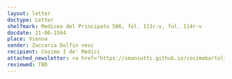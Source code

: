 ```yaml
---
layout: letter
doctype: Letter
shelfmark: Mediceo del Principato 506, fol. 113r-v, fol. 114r-v
docdate: 21-06-1564
place: Vienna
sender: Zaccaria Dolfin vesc
recipient: Cosimo I de' Medici
attached_newsletter: <a href="https://smansutti.github.io/cosimobartoli/texts/3079_075/">3079_075</a>
reviewed: TBD
---
```


